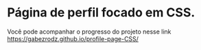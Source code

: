 # Página de perfil focado em CSS. 
Você pode acompanhar o progresso do projeto nesse link https://gabezrodz.github.io/profile-page-CSS/

